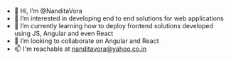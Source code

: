 - 👋 Hi, I’m @NanditaVora
- 👀 I’m interested in developing end to end solutions for web applications
- 🌱 I’m currently learning how to deploy frontend solutions developed using JS, Angular and even React
- 💞️ I’m looking to collaborate on Angular and React
- 📫 I'm reachable at nanditavora@yahoo.co.in

<!---
NanditaVora/NanditaVora is a ✨ special ✨ repository because its `README.md` (this file) appears on your GitHub profile.
You can click the Preview link to take a look at your changes.
--->
